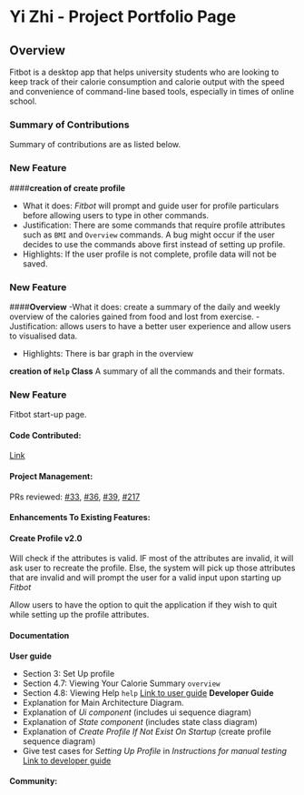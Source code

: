 # Yi Zhi - Project Portfolio Page

## Overview
Fitbot is a desktop app that helps university students who are looking to keep track of their calorie consumption and calorie
output with the speed and convenience of command-line based tools, especially in times of online school.

### Summary of Contributions
Summary of contributions are as listed below.
### **New Feature**
####**creation of create profile**
- What it does: _Fitbot_ will prompt and guide user for profile particulars before allowing users to type in 
other commands.
- Justification: There are some commands that require profile attributes such as `BMI` and `Overview` commands.
A bug might occur if the user decides to use the commands above first instead of setting up profile.
- Highlights: If the user profile is not complete, profile data will not be saved.

### **New Feature**
####**Overview**
-What it does: create a summary of the daily and weekly overview of the calories gained from food and 
lost from exercise.
-Justification: allows users to have a better user experience and allow users to visualised data.
- Highlights: There is bar graph in the overview

**creation of `Help` Class**
A summary of all the commands and their formats.

### **New Feature**
Fitbot start-up page.

#### **Code Contributed**:
[Link](https://nus-cs2113-ay2122s1.github.io/tp-dashboard/?search=&sort=groupTitle&sortWithin=title&timeframe=commit&mergegroup=&groupSelect=groupByRepos&breakdown=true&checkedFileTypes=docs~functional-code~test-code~other&since=2021-09-25&tabOpen=true&tabType=authorship&tabAuthor=tttyyzzz&tabRepo=AY2122S1-CS2113T-F14-2%2Ftp%5Bmaster%5D&authorshipIsMergeGroup=false&authorshipFileTypes=docs~functional-code~test-code&authorshipIsBinaryFileTypeChecked=false)
#### **Project Management**:

PRs reviewed: [#33](https://github.com/AY2122S1-CS2113T-F14-2/tp/pull/33#discussion_r725440121),
[#36](https://github.com/AY2122S1-CS2113T-F14-2/tp/pull/36#discussion_r725726457),
[#39](https://github.com/AY2122S1-CS2113T-F14-2/tp/pull/39#discussion_r726717261),
[#217](https://github.com/AY2122S1-CS2113T-F14-2/tp/pull/217#discussion_r742581641)
#### **Enhancements To Existing Features**:
#### Create Profile v2.0
Will check if the attributes is valid. IF most of the attributes are invalid, it will ask user to recreate the profile.
Else, the system will pick up those attributes that are invalid and will prompt the user for a valid input upon 
starting up _Fitbot_

Allow users to have the option to quit the application if they wish to quit while setting up the profile attributes.
#### **Documentation**

**User guide** 
- Section 3: Set Up profile
- Section 4.7: Viewing Your Calorie Summary `overview`
- Section 4.8: Viewing Help `help`
[Link to user guide](https://ay2122s1-cs2113t-f14-2.github.io/tp/UserGuide.html)
**Developer Guide**
- Explanation for Main Architecture Diagram.
- Explanation of _Ui component_ (includes ui sequence diagram)
- Explanation of _State component_ (includes state class diagram)
- Explanation of _Create Profile If Not Exist On Startup_ (create profile sequence diagram)
- Give test cases for _Setting Up Profile_ in _Instructions for manual testing_
[Link to developer guide](https://ay2122s1-cs2113t-f14-2.github.io/tp/DeveloperGuide.html)
#### **Community**:
